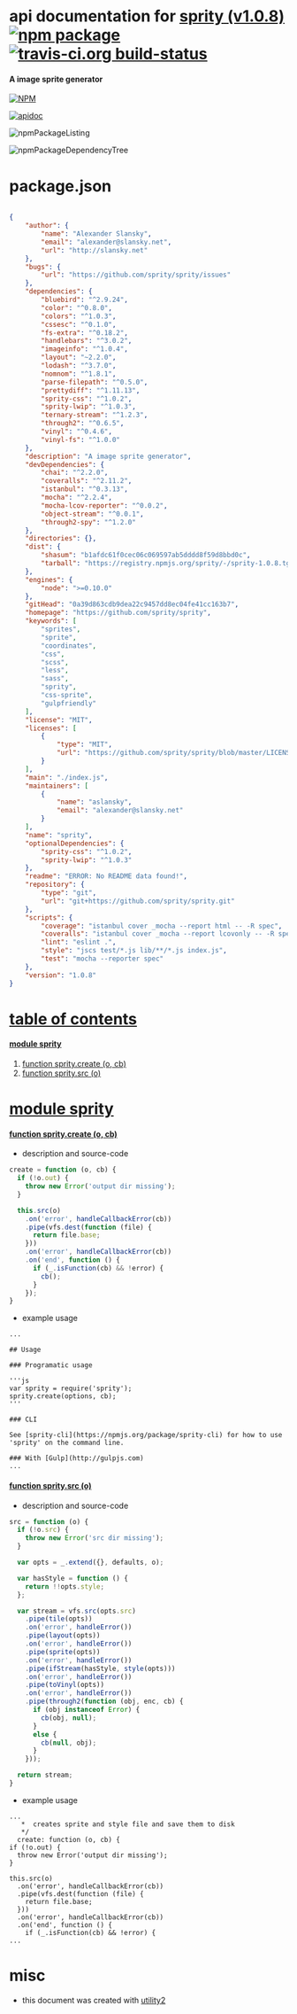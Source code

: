 # api documentation for  [sprity (v1.0.8)](https://github.com/sprity/sprity)  [![npm package](https://img.shields.io/npm/v/npmdoc-sprity.svg?style=flat-square)](https://www.npmjs.org/package/npmdoc-sprity) [![travis-ci.org build-status](https://api.travis-ci.org/npmdoc/node-npmdoc-sprity.svg)](https://travis-ci.org/npmdoc/node-npmdoc-sprity)
#### A image sprite generator

[![NPM](https://nodei.co/npm/sprity.png?downloads=true)](https://www.npmjs.com/package/sprity)

[![apidoc](https://npmdoc.github.io/node-npmdoc-sprity/build/screenCapture.buildNpmdoc.browser._2Fhome_2Ftravis_2Fbuild_2Fnpmdoc_2Fnode-npmdoc-sprity_2Ftmp_2Fbuild_2Fapidoc.html.png)](https://npmdoc.github.io/node-npmdoc-sprity/build..beta..travis-ci.org/apidoc.html)

![npmPackageListing](https://npmdoc.github.io/node-npmdoc-sprity/build/screenCapture.npmPackageListing.svg)

![npmPackageDependencyTree](https://npmdoc.github.io/node-npmdoc-sprity/build/screenCapture.npmPackageDependencyTree.svg)



# package.json

```json

{
    "author": {
        "name": "Alexander Slansky",
        "email": "alexander@slansky.net",
        "url": "http://slansky.net"
    },
    "bugs": {
        "url": "https://github.com/sprity/sprity/issues"
    },
    "dependencies": {
        "bluebird": "^2.9.24",
        "color": "^0.8.0",
        "colors": "^1.0.3",
        "cssesc": "^0.1.0",
        "fs-extra": "^0.18.2",
        "handlebars": "^3.0.2",
        "imageinfo": "^1.0.4",
        "layout": "~2.2.0",
        "lodash": "^3.7.0",
        "nomnom": "^1.8.1",
        "parse-filepath": "^0.5.0",
        "prettydiff": "^1.11.13",
        "sprity-css": "^1.0.2",
        "sprity-lwip": "^1.0.3",
        "ternary-stream": "^1.2.3",
        "through2": "^0.6.5",
        "vinyl": "^0.4.6",
        "vinyl-fs": "^1.0.0"
    },
    "description": "A image sprite generator",
    "devDependencies": {
        "chai": "^2.2.0",
        "coveralls": "^2.11.2",
        "istanbul": "^0.3.13",
        "mocha": "^2.2.4",
        "mocha-lcov-reporter": "^0.0.2",
        "object-stream": "^0.0.1",
        "through2-spy": "^1.2.0"
    },
    "directories": {},
    "dist": {
        "shasum": "b1afdc61f0cec06c069597ab5dddd8f59d8bbd0c",
        "tarball": "https://registry.npmjs.org/sprity/-/sprity-1.0.8.tgz"
    },
    "engines": {
        "node": ">=0.10.0"
    },
    "gitHead": "0a39d863cdb9dea22c9457dd8ec04fe41cc163b7",
    "homepage": "https://github.com/sprity/sprity",
    "keywords": [
        "sprites",
        "sprite",
        "coordinates",
        "css",
        "scss",
        "less",
        "sass",
        "sprity",
        "css-sprite",
        "gulpfriendly"
    ],
    "license": "MIT",
    "licenses": [
        {
            "type": "MIT",
            "url": "https://github.com/sprity/sprity/blob/master/LICENSE-MIT"
        }
    ],
    "main": "./index.js",
    "maintainers": [
        {
            "name": "aslansky",
            "email": "alexander@slansky.net"
        }
    ],
    "name": "sprity",
    "optionalDependencies": {
        "sprity-css": "^1.0.2",
        "sprity-lwip": "^1.0.3"
    },
    "readme": "ERROR: No README data found!",
    "repository": {
        "type": "git",
        "url": "git+https://github.com/sprity/sprity.git"
    },
    "scripts": {
        "coverage": "istanbul cover _mocha --report html -- -R spec",
        "coveralls": "istanbul cover _mocha --report lcovonly -- -R spec && cat ./coverage/lcov.info | coveralls && rm -rf ./coverage",
        "lint": "eslint .",
        "style": "jscs test/*.js lib/**/*.js index.js",
        "test": "mocha --reporter spec"
    },
    "version": "1.0.8"
}
```



# <a name="apidoc.tableOfContents"></a>[table of contents](#apidoc.tableOfContents)

#### [module sprity](#apidoc.module.sprity)
1.  [function <span class="apidocSignatureSpan">sprity.</span>create (o, cb)](#apidoc.element.sprity.create)
1.  [function <span class="apidocSignatureSpan">sprity.</span>src (o)](#apidoc.element.sprity.src)



# <a name="apidoc.module.sprity"></a>[module sprity](#apidoc.module.sprity)

#### <a name="apidoc.element.sprity.create"></a>[function <span class="apidocSignatureSpan">sprity.</span>create (o, cb)](#apidoc.element.sprity.create)
- description and source-code
```javascript
create = function (o, cb) {
  if (!o.out) {
    throw new Error('output dir missing');
  }

  this.src(o)
    .on('error', handleCallbackError(cb))
    .pipe(vfs.dest(function (file) {
      return file.base;
    }))
    .on('error', handleCallbackError(cb))
    .on('end', function () {
      if (_.isFunction(cb) && !error) {
        cb();
      }
    });
}
```
- example usage
```shell
...

## Usage

### Programatic usage

'''js
var sprity = require('sprity');
sprity.create(options, cb);
'''

### CLI

See [sprity-cli](https://npmjs.org/package/sprity-cli) for how to use 'sprity' on the command line.

### With [Gulp](http://gulpjs.com)
...
```

#### <a name="apidoc.element.sprity.src"></a>[function <span class="apidocSignatureSpan">sprity.</span>src (o)](#apidoc.element.sprity.src)
- description and source-code
```javascript
src = function (o) {
  if (!o.src) {
    throw new Error('src dir missing');
  }

  var opts = _.extend({}, defaults, o);

  var hasStyle = function () {
    return !!opts.style;
  };

  var stream = vfs.src(opts.src)
    .pipe(tile(opts))
    .on('error', handleError())
    .pipe(layout(opts))
    .on('error', handleError())
    .pipe(sprite(opts))
    .on('error', handleError())
    .pipe(ifStream(hasStyle, style(opts)))
    .on('error', handleError())
    .pipe(toVinyl(opts))
    .on('error', handleError())
    .pipe(through2(function (obj, enc, cb) {
      if (obj instanceof Error) {
        cb(obj, null);
      }
      else {
        cb(null, obj);
      }
    }));

  return stream;
}
```
- example usage
```shell
...
   *  creates sprite and style file and save them to disk
   */
  create: function (o, cb) {
if (!o.out) {
  throw new Error('output dir missing');
}

this.src(o)
  .on('error', handleCallbackError(cb))
  .pipe(vfs.dest(function (file) {
    return file.base;
  }))
  .on('error', handleCallbackError(cb))
  .on('end', function () {
    if (_.isFunction(cb) && !error) {
...
```



# misc
- this document was created with [utility2](https://github.com/kaizhu256/node-utility2)
